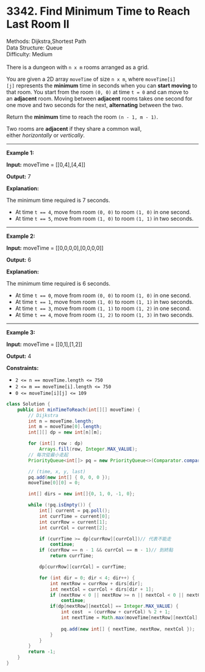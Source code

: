 # 3342. Find Minimum Time to Reach Last Room II  

  Methods: Dijkstra,Shortest Path </br> Data Structure: Queue </br> Difficulty: Medium </br> </br>There is a dungeon with `n x m` rooms arranged as a grid.

You are given a 2D array `moveTime` of size `n x m`, where `moveTime[i][j]` represents the **minimum** time in seconds when you can **start moving** to that room. You start from the room `(0, 0)` at time `t = 0` and can move to an **adjacent** room. Moving between **adjacent** rooms takes one second for one move and two seconds for the next, **alternating** between the two.

Return the **minimum** time to reach the room `(n - 1, m - 1)`.

Two rooms are **adjacent** if they share a common wall, either *horizontally* or *vertically*.

---

**Example 1:**

**Input:** moveTime = [[0,4],[4,4]]

**Output:** 7

**Explanation:**

The minimum time required is 7 seconds.

- At time `t == 4`, move from room `(0, 0)` to room `(1, 0)` in one second.
- At time `t == 5`, move from room `(1, 0)` to room `(1, 1)` in two seconds.
---

**Example 2:**

**Input:** moveTime = [[0,0,0,0],[0,0,0,0]]

**Output:** 6

**Explanation:**

The minimum time required is 6 seconds.

- At time `t == 0`, move from room `(0, 0)` to room `(1, 0)` in one second.
- At time `t == 1`, move from room `(1, 0)` to room `(1, 1)` in two seconds.
- At time `t == 3`, move from room `(1, 1)` to room `(1, 2)` in one second.
- At time `t == 4`, move from room `(1, 2)` to room `(1, 3)` in two seconds.
---



**Example 3:**

**Input:** moveTime = [[0,1],[1,2]]

**Output:** 4

**Constraints:**

- `2 <= n == moveTime.length <= 750`
- `2 <= m == moveTime[i].length <= 750`
- `0 <= moveTime[i][j] <= 109`
```java
class Solution {
    public int minTimeToReach(int[][] moveTime) {
        // Dijkstra
        int n = moveTime.length;
        int m = moveTime[0].length;
        int[][] dp = new int[n][m];

        for (int[] row : dp)
            Arrays.fill(row, Integer.MAX_VALUE);
        // 每次從最小走起
        PriorityQueue<int[]> pq = new PriorityQueue<>(Comparator.comparingInt(a -> a[0]));

        // (time, x, y, last)
        pq.add(new int[] { 0, 0, 0 });
        moveTime[0][0] = 0;

        int[] dirs = new int[]{0, 1, 0, -1, 0};

        while (!pq.isEmpty()) {
            int[] current = pq.poll();
            int currTime = current[0];
            int currRow = current[1];
            int currCol = current[2];

            if (currTime >= dp[currRow][currCol])// 代表不能走
                continue;
            if (currRow == n - 1 && currCol == m - 1)// 到終點
                return currTime;

            dp[currRow][currCol] = currTime;

            for (int dir = 0; dir < 4; dir++) {
                int nextRow = currRow + dirs[dir];
                int nextCol = currCol + dirs[dir + 1];
                if (nextRow < 0 || nextRow >= n || nextCol < 0 || nextCol >= m)// 越界
                    continue;
                if(dp[nextRow][nextCol] == Integer.MAX_VALUE) {
                    int cost  = (currRow + currCol) % 2 + 1;
                    int nextTime = Math.max(moveTime[nextRow][nextCol], currTime) + cost;
                    
                    pq.add(new int[] { nextTime, nextRow, nextCol });
                }
            }
        }
        return -1;
    }
}
```


